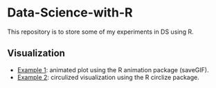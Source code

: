 # Data-Science-with-R
This repository is to store some of my experiments in DS using R. 

## Visualization
- [Example 1](https://github.com/tz33cu/Data-Science-with-R/blob/master/Visualization/Example%201/Animated.Rmd): animated plot using the R animation package (saveGIF).
- [Example 2](https://github.com/tz33cu/Data-Science-with-R/blob/master/Visualization/Example%202/circlize.Rmd): circulized visualization using the R circlize package. 

